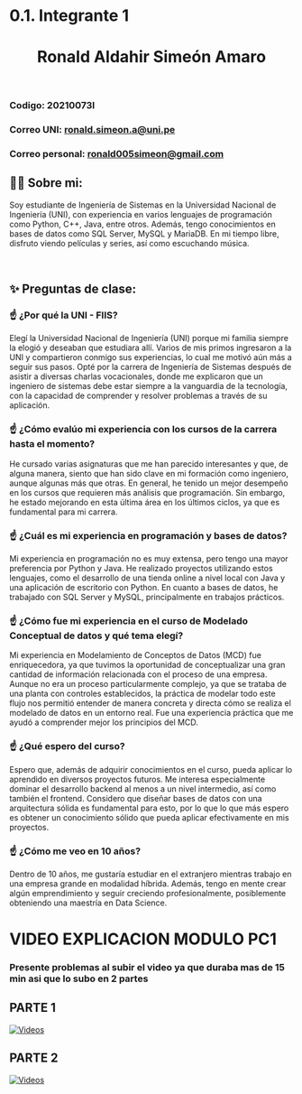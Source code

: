 # 0.1. Integrante 1


  **<h1 align="center">Ronald Aldahir Simeón Amaro</h1>**

<br>

### Codigo: 20210073I
### Correo UNI: ronald.simeon.a@uni.pe
### Correo personal: ronald005simeon@gmail.com


## 🧑‍💻 **Sobre mi:**

Soy estudiante de Ingeniería de Sistemas en la Universidad Nacional de Ingeniería (UNI), con experiencia en varios lenguajes de programación como Python, C++, Java, entre otros. Además, tengo conocimientos en bases de datos como SQL Server, MySQL y MariaDB. En mi tiempo libre, disfruto viendo películas y series, así como escuchando música.

<br>

## ✨ **Preguntas de clase:**

### ☝️ **¿Por qué la UNI - FIIS?**
Elegí la Universidad Nacional de Ingeniería (UNI) porque mi familia siempre la elogió y deseaban que estudiara allí. Varios de mis primos ingresaron a la UNI y compartieron conmigo sus experiencias, lo cual me motivó aún más a seguir sus pasos. Opté por la carrera de Ingeniería de Sistemas después de asistir a diversas charlas vocacionales, donde me explicaron que un ingeniero de sistemas debe estar siempre a la vanguardia de la tecnología, con la capacidad de comprender y resolver problemas a través de su aplicación.
### ☝️ **¿Cómo evalúo mi experiencia con los cursos de la carrera hasta el momento?**
He cursado varias asignaturas que me han parecido interesantes y que, de alguna manera, siento que han sido clave en mi formación como ingeniero, aunque algunas más que otras. En general, he tenido un mejor desempeño en los cursos que requieren más análisis que programación. Sin embargo, he estado mejorando en esta última área en los últimos ciclos, ya que es fundamental para mi carrera.
### ☝️ **¿Cuál es mi experiencia en programación y bases de datos?**
Mi experiencia en programación no es muy extensa, pero tengo una mayor preferencia por Python y Java. He realizado proyectos utilizando estos lenguajes, como el desarrollo de una tienda online a nivel local con Java y una aplicación de escritorio con Python. En cuanto a bases de datos, he trabajado con SQL Server y MySQL, principalmente en trabajos prácticos.
### ☝️ **¿Cómo fue mi experiencia en el curso de Modelado Conceptual de datos y qué tema elegí?**
Mi experiencia en Modelamiento de Conceptos de Datos (MCD) fue enriquecedora, ya que tuvimos la oportunidad de conceptualizar una gran cantidad de información relacionada con el proceso de una empresa. Aunque no era un proceso particularmente complejo, ya que se trataba de una planta con controles establecidos, la práctica de modelar todo este flujo nos permitió entender de manera concreta y directa cómo se realiza el modelado de datos en un entorno real. Fue una experiencia práctica que me ayudó a comprender mejor los principios del MCD.
### ☝️ **¿Qué espero del curso?**
Espero que, además de adquirir conocimientos en el curso, pueda aplicar lo aprendido en diversos proyectos futuros. Me interesa especialmente dominar el desarrollo backend al menos a un nivel intermedio, así como también el frontend. Considero que diseñar bases de datos con una arquitectura sólida es fundamental para esto, por lo que lo que más espero es obtener un conocimiento sólido que pueda aplicar efectivamente en mis proyectos.
### ☝️ **¿Cómo me veo en 10 años?**
Dentro de 10 años, me gustaría estudiar en el extranjero mientras trabajo en una empresa grande en modalidad híbrida. Además, tengo en mente crear algún emprendimiento y seguir creciendo profesionalmente, posiblemente obteniendo una maestría en Data Science.

# VIDEO EXPLICACION MODULO PC1
### Presente problemas al subir el video ya que duraba mas de 15 min asi que lo subo en 2 partes
## PARTE 1
[![Videos](https://img.youtube.com/vi/U_RD1LLxMpo/0.jpg)](https://youtu.be/U_RD1LLxMpo)

## PARTE 2
[![Videos](https://img.youtube.com/vi/TJyc9UBfoo0/0.jpg)](https://youtu.be/TJyc9UBfoo0)